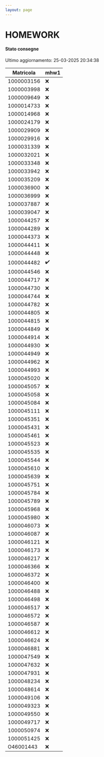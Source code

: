 ```yaml
---
layout: page
---
```


# HOMEWORK

#### Stato consegne

Ultimo aggiornamento: 25-03-2025 20:34:38

| Matricola | mhw1 |
| --- | --- |
| 1000003156 |:x:|
| 1000003998 |:x:|
| 1000009649 |:x:|
| 1000014733 |:x:|
| 1000014968 |:x:|
| 1000024179 |:x:|
| 1000029909 |:x:|
| 1000029916 |:x:|
| 1000031339 |:x:|
| 1000032021 |:x:|
| 1000033348 |:x:|
| 1000033942 |:x:|
| 1000035209 |:x:|
| 1000036900 |:x:|
| 1000036999 |:x:|
| 1000037887 |:x:|
| 1000039047 |:x:|
| 1000044257 |:x:|
| 1000044289 |:x:|
| 1000044373 |:x:|
| 1000044411 |:x:|
| 1000044448 |:x:|
| 1000044482 |:heavy_check_mark:|
| 1000044546 |:x:|
| 1000044717 |:x:|
| 1000044730 |:x:|
| 1000044744 |:x:|
| 1000044782 |:x:|
| 1000044805 |:x:|
| 1000044815 |:x:|
| 1000044849 |:x:|
| 1000044914 |:x:|
| 1000044930 |:x:|
| 1000044949 |:x:|
| 1000044962 |:x:|
| 1000044993 |:x:|
| 1000045020 |:x:|
| 1000045057 |:x:|
| 1000045058 |:x:|
| 1000045084 |:x:|
| 1000045111 |:x:|
| 1000045351 |:x:|
| 1000045431 |:x:|
| 1000045461 |:x:|
| 1000045523 |:x:|
| 1000045535 |:x:|
| 1000045544 |:x:|
| 1000045610 |:x:|
| 1000045639 |:x:|
| 1000045751 |:x:|
| 1000045784 |:x:|
| 1000045789 |:x:|
| 1000045968 |:x:|
| 1000045980 |:x:|
| 1000046073 |:x:|
| 1000046087 |:x:|
| 1000046121 |:x:|
| 1000046173 |:x:|
| 1000046217 |:x:|
| 1000046366 |:x:|
| 1000046372 |:x:|
| 1000046400 |:x:|
| 1000046488 |:x:|
| 1000046498 |:x:|
| 1000046517 |:x:|
| 1000046572 |:x:|
| 1000046587 |:x:|
| 1000046612 |:x:|
| 1000046624 |:x:|
| 1000046881 |:x:|
| 1000047549 |:x:|
| 1000047632 |:x:|
| 1000047931 |:x:|
| 1000048234 |:x:|
| 1000048614 |:x:|
| 1000049106 |:x:|
| 1000049323 |:x:|
| 1000049550 |:x:|
| 1000049717 |:x:|
| 1000050974 |:x:|
| 1000051425 |:x:|
| O46001443 |:x:|
